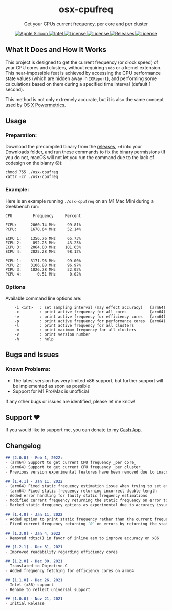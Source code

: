<h1 align="center" style="">osx-cpufreq</h1>

<p align="center">
    Get your CPUs current frequency, per core and per cluster
</p>
<p align="center">
    <a href="">
       <img alt="Apple Silicon" src="https://img.shields.io/badge/Apple_Silicon-Full_Support-red.svg"/>
    </a>
    <a href="">
       <img alt="Intel" src="https://img.shields.io/badge/Intel-Limited_Support-blue.svg"/>
    </a>
        <a href="https://github.com/BitesPotatoBacks/osx-cpufreq/blob/main/LICENSE">
        <img alt="License" src="https://img.shields.io/github/license/BitesPotatoBacks/osx-cpufreq.svg"/>
    </a>
    <a href="https://github.com/BitesPotatoBacks/osx-cpufreq/stargazers">
        <img alt="License" src="https://img.shields.io/github/stars/BitesPotatoBacks/osx-cpufreq.svg"/>
    </a>
    <a href="https://github.com/BitesPotatoBacks/osx-cpufreq/releases">
        <img alt="Releases" src="https://img.shields.io/github/release/BitesPotatoBacks/osx-cpufreq.svg"/>
    </a>
        <a href="https://cash.app/$bitespotatobacks">
        <img alt="License" src="https://img.shields.io/badge/donate-Cash_App-default.svg"/>
    </a>
    <!-- <a href="https://github.com/BitesPotatoBacks/osx-cpufreq/stargazers"><img alt="Stars" src="https://img.shields.io/github/stars/BitesPotatoBacks/osx-cpufreq.svg"/></a>-->
    <br>
</p>

## What It Does and How It Works
This project is designed to get the current frequency (or clock speed) of your CPU cores and clusters, without requiring `sudo` or a kernel extension. This near-impossible feat is achieved by accessing the CPU performance state values (which are hidden away in `IOReport`), and performing some calculations based on them during a specified time interval (default 1 second). 

This method is not only extremely accurate, but it is also the same concept used by [OS X Powermetrics](https://www.unix.com/man-page/osx/1/powermetrics/).
## Usage
### Preparation:
Download the precompiled binary from the [releases](https://github.com/BitesPotatoBacks/osx-cpufreq/releases), `cd` into your Downloads folder, and run these commands to fix the binary permissions (If you do not, macOS will not let you run the command due to the lack of codesign on the bianry 😞):
```
chmod 755 ./osx-cpufreq
xattr -cr ./osx-cpufreq
```

### Example:
Here is an example running `./osx-cpufreq` on an M1 Mac Mini during a Geekbench run:
```
CPU         Frequency     Percent

ECPU:      2060.14 MHz     99.81%
PCPU:      1670.64 MHz     52.14%

ECPU 1:    1356.76 MHz     65.73%
ECPU 2:     892.25 MHz     43.23%
ECPU 3:    2064.00 MHz    101.65%
ECPU 4:    2025.28 MHz     98.12%

PCPU 1:    3171.96 MHz     99.00%
PCPU 2:    3106.88 MHz     96.97%
PCPU 3:    1026.78 MHz     32.05%
PCPU 4:       0.51 MHz      0.02%
```
### Options
Available command line options are:
```
    -i <int>   : set sampling interval (may effect accuracy)   (arm64)
    -c         : print active frequency for all cores          (arm64)
    -e         : print active frequency for efficiency cores   (arm64)
    -p         : print active frequency for performance cores  (arm64)
    -l         : print active frequency for all clusters
    -m         : print maximum frequency for all clusters
    -v         : print version number
    -h         : help
```

## Bugs and Issues
### Known Problems:
- The latest version has very limited x86 support, but further support will be implemented as soon as possible
- Support for M1 Pro/Max is unofficial

If any other bugs or issues are identified, please let me know!

## Support ❤️
If you would like to support me, you can donate to my [Cash App](https://cash.app/$bitespotatobacks).

## Changelog

```markdown
## [2.0.0] - Feb 1, 2022:
- (arm64) Support to get current CPU frequency _per core_
- (arm64) Support to get current CPU frequency _per cluster_
- Previous version experimental features have been removed due to inaccuracies

## [1.4.1] - Jan 11, 2022
- (arm64) Fixed static frequency estimation issue when trying to set efficiency cores only option 
- (arm64) Fixed static frequency returning incorrect double length
- Added error handling for faulty static frequency estimations
- Modified current frequency returning the static frequency on error to be disabled by default (can be reenabled using `-s`)
- Marked static frequency options as experimental due to accuracy issues

## [1.4.0] - Jan 11, 2022
- Added option to print static frequency rather than the current frequency
- Fixed current frequency returning `0` on errors by returning the static frequency on error (can be disabled using `-d`)

## [1.3.0] - Jan 4, 2022
- Removed rdtsc() in favor of inline asm to improve accuracy on x86

## [1.2.1] - Dec 31, 2021
- Improved readability regarding efficiency cores

## [1.2.0] - Dec 30, 2021
- Translated to Objective-C
- Added frequency fetching for efficiency cores on arm64

## [1.1.0] - Dec 26, 2021
- Intel (x86) support
- Rename to reflect universal support

## [1.0.0] - Nov 21, 2021
- Initial Release
```
<!-- 
Removing credits from public readme due to no longer using the methods derived from the following:
https://github.com/lemire/iosbitmapdecoding/blob/master/bitmapdecoding/bitmapdecoding.cpp
http://uob-hpc.github.io/2017/11/22/arm-clock-freq.html
-->
